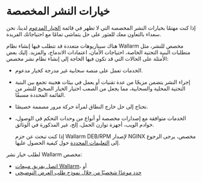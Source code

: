 # خيارات النشر المخصصة

إذا كنت مهتمًا بخيارات النشر المخصصة التي لا تظهر في قائمة [الخيار المدعوم](../supported-deployment-options.md) لدينا، نحن سعداء بالتعاون معك للعثور على حل يتماشى تمامًا مع احتياجاتك الفريدة.

هناك سيناريوهات متعددة قد تتطلب فيها إنشاء نظام Wallarm مخصص للنشر، مثل متطلبات البنية التحتية الخاصة، احتياجات الأمان، اعتمادات الاندماج، والمزيد. إليك بعض الأمثلة على الحالات التي قد تكون فيها الحاجة إلى إنشاء نظام نشر مخصص:

* الخدمات تعمل على منصة سحابية غير مدرجة كخيار مدعوم.
* إجراء النشر يتضمن مزيجًا من عدة تقنيات أو يعمل في بيئات هجينة تجمع بين البنية التحتية المحلية والسحابية، مما يجعل من الصعب اختيار الخيار الصحيح للنشر من القائمة المحددة مسبقًا.
* تحتاج إلى حل خارج النطاق لمرآة حركة مرور مصممة خصيصًا.
* الخدمات متوافقة مع إصدارات مخصصة أو أنواع من وحدات التحكم في الوصول، خوادم الويب، أجهزة توازن الحمل، إلخ، غير المذكورة في الوثائق.

    إذا كنت تبحث عن حزم Wallarm DEB/RPM لإصدار NGINX مخصص، يرجى الرجوع إلى [التعليمات المحددة](custom-nginx-version.md) حول كيفية الحصول عليها.

لطلب خيار نشر Wallarm مخصص:

* [اتصل بفريق مبيعات Wallarm](mailto:sales@wallarm.com?subject=Request%20for%20custom%20Wallarm%20deployment&body=Hello%20Wallarm%20Sales%20Team%2C%0AI%27m%20writing%20to%20explore%20a%20Wallarm%20deployment%20option%20for%20my%20product%20security.%20I%20couldn%27t%20find%20what%20I%20need%20among%20the%20listed%20options%20in%20your%20documentation%2C%20and%20I%20would%20appreciate%20your%20help%20to%20explore%20the%20possibilities.%0AI%20would%20be%20happy%20to%20schedule%20a%20call%20with%20you%20to%20discuss%20my%20requirements%20in%20detail.%0AThank%20you%20for%20your%20time%20and%20assistance.)، أو
* [حدد موعدًا شخصيًا من خلال نموذج طلب العرض التوضيحي](https://www.wallarm.com/request-demo)